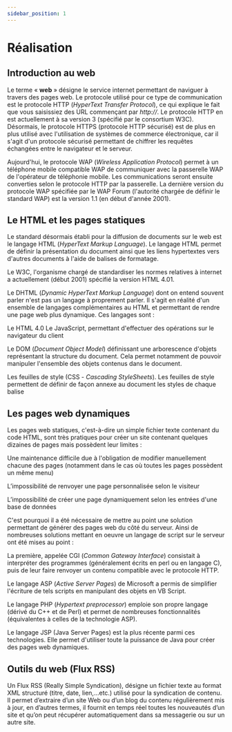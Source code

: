 ```yaml
---
sidebar_position: 1
---
```


# Réalisation

## Introduction au web

Le terme « **web** » désigne le service internet permettant de naviguer à travers des pages web. Le protocole utilisé pour ce type de communication est le protocole HTTP (_HyperText Transfer Protocol_), ce qui explique le fait que vous saisissiez des URL commençant par _http://_. Le protocole HTTP en est actuellement à sa version 3 (spécifié par le consortium W3C). Désormais, le protocole HTTPS (protocole HTTP sécurisé) est de plus en plus utilisé avec l'utilisation de systèmes de commerce électronique, car il s'agit d'un protocole sécurisé permettant de chiffrer les requêtes échangées entre le navigateur et le serveur.

Aujourd'hui, le protocole WAP (_Wireless Application Protocol_) permet à un téléphone mobile compatible WAP de communiquer avec la passerelle WAP de l'opérateur de téléphonie mobile. Les communications seront ensuite converties selon le protocole HTTP par la passerelle. La dernière version du protocole WAP spécifiée par le WAP Forum (l'autorité chargée de définir le standard WAP) est la version 1.1 (en début d'année 2001).


## Le HTML et les pages statiques

Le standard désormais établi pour la diffusion de documents sur le web est le langage HTML (_HyperText Markup Language_). Le langage HTML permet de définir la présentation du document ainsi que les liens hypertextes vers d'autres documents à l'aide de balises de formatage.

Le W3C, l'organisme chargé de standardiser les normes relatives à internet a actuellement (début 2001) spécifié la version HTML 4.01.

Le DHTML (_Dynamic HyperText Markup Language_) dont on entend souvent parler n'est pas un langage à proprement parler. Il s'agit en réalité d'un ensemble de langages complémentaires au HTML et permettant de rendre une page web plus dynamique. Ces langages sont :

Le HTML 4.0 Le JavaScript, permettant d'effectuer des opérations sur le navigateur du client

Le DOM (_Document Object Model_) définissant une arborescence d'objets représentant la structure du document. Cela permet notamment de pouvoir manipuler l'ensemble des objets contenus dans le document.

Les feuilles de style (CSS - _Cascading StyleSheets_). Les feuilles de style permettent de définir de façon annexe au document les styles de chaque balise


## Les pages web dynamiques
    

Les pages web statiques, c'est-à-dire un simple fichier texte contenant du code HTML, sont très pratiques pour créer un site contenant quelques dizaines de pages mais possèdent leur limites :

Une maintenance difficile due à l'obligation de modifier manuellement chacune des pages (notamment dans le cas où toutes les pages possèdent un même menu)

L’impossibilité de renvoyer une page personnalisée selon le visiteur

L’impossibilité de créer une page dynamiquement selon les entrées d'une base de données

C'est pourquoi il a été nécessaire de mettre au point une solution permettant de générer des pages web du côté du serveur. Ainsi de nombreuses solutions mettant en oeuvre un langage de script sur le serveur ont été mises au point :

La première, appelée CGI (_Common Gateway Interface_) consistait à interpréter des programmes (généralement écrits en perl ou en langage C), puis de leur faire renvoyer un contenu compatible avec le protocole HTTP.

Le langage ASP (_Active Server Pages_) de Microsoft a permis de simplifier l'écriture de tels scripts en manipulant des objets en VB Script.

Le langage PHP (_Hypertext preprocessor_) emploie son propre langage (dérivé du C++ et de Perl) et permet de nombreuses fonctionnalités (équivalentes à celles de la technologie ASP).

Le langage JSP (Java Server Pages) est la plus récente parmi ces technologies. Elle permet d'utiliser toute la puissance de Java pour créer des pages web dynamiques.


## Outils du web (Flux RSS) 
    
Un Flux RSS (Really Simple Syndication), désigne un fichier texte au format XML structuré (titre, date, lien,…etc.) utilisé pour la syndication de contenu. Il permet d’extraire d’un site Web ou d’un blog du contenu régulièrement mis à jour, en d’autres termes, il fournit en temps réel toutes les nouveautés d’un site et qu’on peut récupérer automatiquement dans sa messagerie ou sur un autre site.
